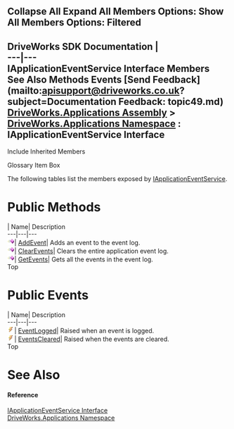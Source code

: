 Collapse All Expand All Members Options: Show All  Members Options: Filtered   
---  
DriveWorks SDK Documentation  |   
---|---  
IApplicationEventService Interface Members   
See Also Methods Events [Send Feedback](mailto:apisupport@driveworks.co.uk?subject=Documentation Feedback: topic49.md)  
[DriveWorks.Applications Assembly](topic13.md) > [DriveWorks.Applications Namespace](topic16.md) : IApplicationEventService Interface  
---  
  
Include Inherited Members    


Glossary Item Box

The following tables list the members exposed by [IApplicationEventService](topic49.md).

# Public Methods

| Name| Description  
---|---|---  
![ Method](dotnetimages/Method.gif)| [AddEvent](topic54.md)| Adds an event to the event log.   
![ Method](dotnetimages/Method.gif)| [ClearEvents](topic55.md)| Clears the entire application event log.   
![ Method](dotnetimages/Method.gif)| [GetEvents](topic56.md)| Gets all the events in the event log.   
Top

# Public Events

| Name| Description  
---|---|---  
![ Event](dotnetimages/Event.gif)| [EventLogged](topic57.md)| Raised when an event is logged.   
![ Event](dotnetimages/Event.gif)| [EventsCleared](topic58.md)| Raised when the events are cleared.   
Top

# See Also

#### Reference

[IApplicationEventService Interface](topic49.md)   
[DriveWorks.Applications Namespace](topic16.md)


